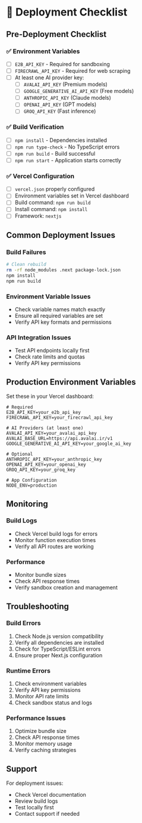 # 🚀 Deployment Checklist

## Pre-Deployment Checklist

### ✅ Environment Variables
- [ ] `E2B_API_KEY` - Required for sandboxing
- [ ] `FIRECRAWL_API_KEY` - Required for web scraping
- [ ] At least one AI provider key:
  - [ ] `AVALAI_API_KEY` (Premium models)
  - [ ] `GOOGLE_GENERATIVE_AI_API_KEY` (Free models)
  - [ ] `ANTHROPIC_API_KEY` (Claude models)
  - [ ] `OPENAI_API_KEY` (GPT models)
  - [ ] `GROQ_API_KEY` (Fast inference)

### ✅ Build Verification
- [ ] `npm install` - Dependencies installed
- [ ] `npm run type-check` - No TypeScript errors
- [ ] `npm run build` - Build successful
- [ ] `npm run start` - Application starts correctly

### ✅ Vercel Configuration
- [ ] `vercel.json` properly configured
- [ ] Environment variables set in Vercel dashboard
- [ ] Build command: `npm run build`
- [ ] Install command: `npm install`
- [ ] Framework: `nextjs`

## Common Deployment Issues

### Build Failures
```bash
# Clean rebuild
rm -rf node_modules .next package-lock.json
npm install
npm run build
```

### Environment Variable Issues
- Check variable names match exactly
- Ensure all required variables are set
- Verify API key formats and permissions

### API Integration Issues
- Test API endpoints locally first
- Check rate limits and quotas
- Verify API key permissions

## Production Environment Variables

Set these in your Vercel dashboard:

```env
# Required
E2B_API_KEY=your_e2b_api_key
FIRECRAWL_API_KEY=your_firecrawl_api_key

# AI Providers (at least one)
AVALAI_API_KEY=your_avalai_api_key
AVALAI_BASE_URL=https://api.avalai.ir/v1
GOOGLE_GENERATIVE_AI_API_KEY=your_google_ai_key

# Optional
ANTHROPIC_API_KEY=your_anthropic_key
OPENAI_API_KEY=your_openai_key
GROQ_API_KEY=your_groq_key

# App Configuration
NODE_ENV=production
```

## Monitoring

### Build Logs
- Check Vercel build logs for errors
- Monitor function execution times
- Verify all API routes are working

### Performance
- Monitor bundle sizes
- Check API response times
- Verify sandbox creation and management

## Troubleshooting

### Build Errors
1. Check Node.js version compatibility
2. Verify all dependencies are installed
3. Check for TypeScript/ESLint errors
4. Ensure proper Next.js configuration

### Runtime Errors
1. Check environment variables
2. Verify API key permissions
3. Monitor API rate limits
4. Check sandbox status and logs

### Performance Issues
1. Optimize bundle size
2. Check API response times
3. Monitor memory usage
4. Verify caching strategies

## Support

For deployment issues:
- Check Vercel documentation
- Review build logs
- Test locally first
- Contact support if needed